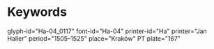 # Keywords
glyph-id="Ha-04_0117"
font-id="Ha-04"
printer-id="Ha"
printer="Jan Haller"
period="1505–1525"
place="Kraków"
PT plate="167"
